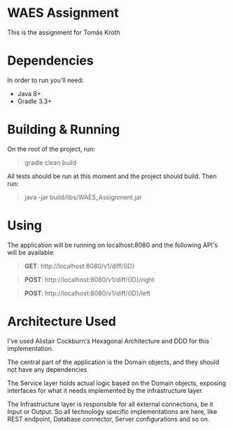 WAES Assignment
===================
This is the assignment for Tomás Kroth
# Dependencies
In order to run you'll need:

 - Java 8+
 - Gradle 3.3+

# Building & Running

On the root of the project, run:

> gradle clean build

All tests should be run at this moment and the project should build. Then run:
> java -jar build/libs/WAES_Assignment.jar
# Using
The application will be running on localhost:8080 and the following API's will be available:

>**GET**:   http://localhost:8080/v1/diff/{ID}

>**POST**:  http://localhost:8080/v1/diff/{ID}/right

>**POST**:  http://localhost:8080/v1/diff/{ID}/left

# Architecture Used
I've used Alistair Cockburn's Hexagonal Architecture and DDD for this implementation.

The central part of the application is the Domain objects, and they should not have any dependencies

The Service layer holds actual logic based on the Domain objects, exposing interfaces for what it needs implemented by the infrastructure layer.

The Infrastructure layer is responsible for all external connections, be it Input or Output. So all technology specific implementations are here, like REST endpoint, Database connector, Server configurations and so on.
